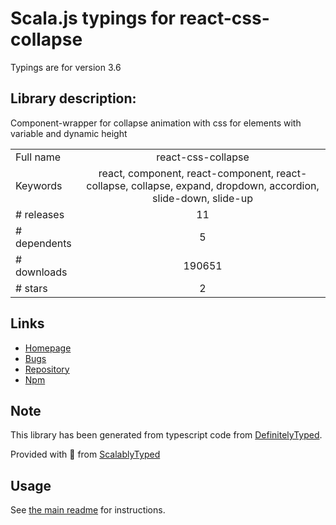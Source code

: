 
# Scala.js typings for react-css-collapse

Typings are for version 3.6

## Library description:
Component-wrapper for collapse animation with css for elements with variable and dynamic height

|                    |                 |
| ------------------ | :-------------: |
| Full name          | react-css-collapse |
| Keywords           | react, component, react-component, react-collapse, collapse, expand, dropdown, accordion, slide-down, slide-up |
| # releases         | 11 |
| # dependents       | 5 |
| # downloads        | 190651 |
| # stars            | 2 |

## Links
- [Homepage](https://github.com/SparebankenVest/react-css-collapse#readme)
- [Bugs](https://github.com/SparebankenVest/react-css-collapse/issues)
- [Repository](https://github.com/SparebankenVest/react-css-collapse)
- [Npm](https://www.npmjs.com/package/react-css-collapse)
    


## Note
This library has been generated from typescript code from [DefinitelyTyped](https://definitelytyped.org).

Provided with :purple_heart: from [ScalablyTyped](https://github.com/oyvindberg/ScalablyTyped)

## Usage
See [the main readme](../../readme.md) for instructions.


